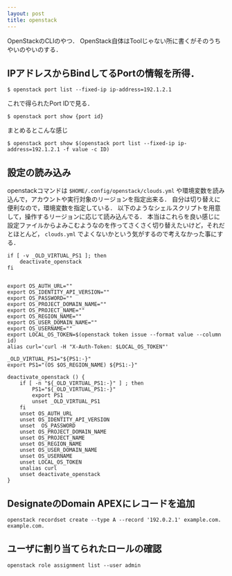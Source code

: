 ```yaml
---
layout: post
title: openstack
---
```


OpenStackのCLIのやつ．
OpenStack自体はToolじゃない所に書くがそのうちやいのやいのする．

## IPアドレスからBindしてるPortの情報を所得．
```
$ openstack port list --fixed-ip ip-address=192.1.2.1
```
これで得られたPort IDで見る．
```
$ openstack port show {port id}
```

まとめるとこんな感じ
```
$ openstack port show $(openstack port list --fixed-ip ip-address=192.1.2.1 -f value -c ID)
```



## 設定の読み込み
openstackコマンドは `$HOME/.config/openstack/clouds.yml` や環境変数を読み込んで，アカウントや実行対象のリージョンを指定出来る．
自分は切り替えに便利なので，環境変数を指定している．
以下のようなシェルスクリプトを用意して，操作するリージョンに応じて読み込んでる．
本当はこれらを良い感じに設定ファイルからよみこむようなのを作ってさくさく切り替えたいけど，それだとほとんど， `clouds.yml` でよくないかという気がするので考えなかった事にする．
```shell
if [ -v _OLD_VIRTUAL_PS1 ]; then
    deactivate_openstack
fi


export OS_AUTH_URL=""
export OS_IDENTITY_API_VERSION=""
export OS_PASSWORD=""
export OS_PROJECT_DOMAIN_NAME=""
export OS_PROJECT_NAME=""
export OS_REGION_NAME=""
export OS_USER_DOMAIN_NAME=""
export OS_USERNAME=""
export LOCAL_OS_TOKEN=$(openstack token issue --format value --column id)
alias curl='curl -H "X-Auth-Token: $LOCAL_OS_TOKEN"'

_OLD_VIRTUAL_PS1="${PS1:-}"
export PS1="(OS $OS_REGION_NAME) ${PS1:-}"

deactivate_openstack () {
    if [ -n "${_OLD_VIRTUAL_PS1:-}" ] ; then
        PS1="${_OLD_VIRTUAL_PS1:-}"
        export PS1
        unset _OLD_VIRTUAL_PS1
    fi
    unset OS_AUTH_URL
    unset OS_IDENTITY_API_VERSION
    unset  OS_PASSWORD
    unset OS_PROJECT_DOMAIN_NAME
    unset OS_PROJECT_NAME
    unset OS_REGION_NAME
    unset OS_USER_DOMAIN_NAME
    unset OS_USERNAME
    unset LOCAL_OS_TOKEN
    unalias curl
    unset deactivate_openstack
}
```

## DesignateのDomain APEXにレコードを追加
```
openstack recordset create --type A --record '192.0.2.1' example.com. example.com.
```


## ユーザに割り当てられたロールの確認
```
openstack role assignment list --user admin
```
